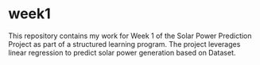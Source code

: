 # week1
This repository contains my work for Week 1 of the Solar Power Prediction Project as part of a structured learning program. The project leverages linear regression to predict solar power generation based on Dataset.
